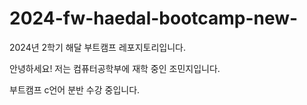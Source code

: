 # 2024-fw-haedal-bootcamp-new-
2024년 2학기 해달 부트캠프 레포지토리입니다.

안녕하세요! 저는 컴퓨터공학부에 재학 중인 조민지입니다.

부트캠프 c언어 분반 수강 중입니다.